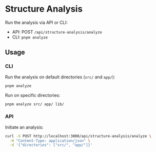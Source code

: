 # Structure Analysis

Run the analysis via API or CLI:

- API: POST `/api/structure-analysis/analyze`
- CLI: `pnpm analyze`

## Usage

### CLI

Run the analysis on default directories (`src/` and `app/`):
```bash
pnpm analyze
```

Run on specific directories:
```bash
pnpm analyze src/ app/ lib/
```

### API

Initiate an analysis:
```bash
curl -X POST http://localhost:3000/api/structure-analysis/analyze \
  -H "Content-Type: application/json" \
  -d '{"directories": ["src/", "app/"]}'
```
